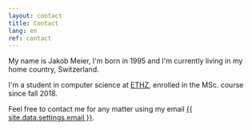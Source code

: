 ```yaml
---
layout: contact
title: Contact
lang: en
ref: contact
---
```

My name is Jakob Meier, I'm born in 1995 and I'm currently living in my home country, Switzerland. 

I'm a student in computer science at <a href="https://www.ethz.ch">ETHZ</a>, enrolled in the MSc. course since fall 2018.

Feel free to contact me for any matter using my email <a href="mailto:{{ site.data.settings.email }}">{{ site.data.settings.email }}</a>.